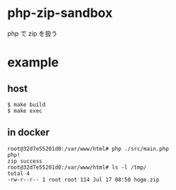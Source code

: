 # php-zip-sandbox
php で zip を扱う

# example

## host
```
$ make build
$ make exec
```

## in docker
```
root@32d7e55201d0:/var/www/html# php ./src/main.php
php!
zip success
root@32d7e55201d0:/var/www/html# ls -l /tmp/
total 4
-rw-r--r-- 1 root root 114 Jul 17 08:50 hoge.zip
```
